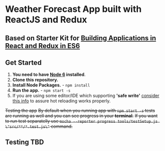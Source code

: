 # Weather Forecast App built with ReactJS and Redux

## Based on Starter Kit for [Building Applications in React and Redux in ES6](https://github.com/coryhouse/pluralsight-redux-starter/)

## Get Started
1. **You need to have [Node 6](https://nodejs.org) installed**.
2. **Clone this repository.**
3. **Install Node Packages.** - `npm install`
4. **Run the app.** - `npm start -s`
5. If you are using some editor/IDE which supporting **'safe write'** [consider this info](http://webpack.github.io/docs/webpack-dev-server.html#working-with-editors-ides-supporting-safe-write) to assure hot reloading works properly.

~~Testing the app~~
~~By default when you running app with `npm start -s` tests are running as well and you can see progress in your **terminal**.~~
~~If you want to run test separatelly use `mocha --reporter progress tools/testSetup.js \"src/**/*.test.js\"` command.~~

## Testing TBD
